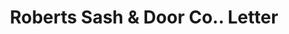 ---
doi: 10.7916/D8CG123T
date_other: '1915'
date_other_textual: '1915'
form: correspondence
genre:
- Letters (correspondence)
name:
- Roberts Sash & Door Co.
object_in_context_url: https://biggert.cul.columbia.edu/items/view/ave_biggert_00187
subject_hierarchical_geographic:
- Chicago, Illinois, United States
subject_name:
- Roberts Sash & Door Co.
title: Roberts Sash & Door Co.. Letter
sort_title: Roberts Sash & Door Co.. Letter
call_number: ave_biggert_00187
coordinates:
- 41.83694444444445,-87.68472222222222
pid: ave_biggert_00187
identifiers: ave_biggert_00187
thumbnail: https://derivativo-2.library.columbia.edu/iiif/2/ldpd:345179/full/!256,256/0/native.jpg
permalink: "/biggert/ave_biggert_00187/"
layout: iiif-image-page
---